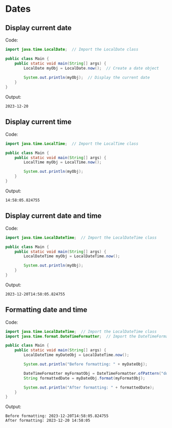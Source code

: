 # Dates

## Display current date

Code:

```java
import java.time.LocalDate;  // Import the LocalDate class

public class Main {
    public static void main(String[] args) {  
        LocalDate myObj = LocalDate.now();  // Create a date object
        
        System.out.println(myObj);  // Display the current date
    }  
}
```

Output:

```text
2023-12-20
```

## Display current time

Code:

```java
import java.time.LocalTime;  // Import the LocalTime class

public class Main {
    public static void main(String[] args) {  
        LocalTime myObj = LocalTime.now();

        System.out.println(myObj);
    } 
}
```

Output:

```text
14:58:05.824755
```

## Display current date and time

Code:

```java
import java.time.LocalDateTime;  // Import the LocalDateTime class

public class Main {
    public static void main(String[] args) {  
        LocalDateTime myObj = LocalDateTime.now();

        System.out.println(myObj);
    }
}
```

Output:

```text
2023-12-20T14:58:05.824755
```

## Formatting date and time

Code:

```java
import java.time.LocalDateTime;  // Import the LocalDateTime class
import java.time.format.DateTimeFormatter;  // Import the DateTimeFormatter class

public class Main {
    public static void main(String[] args) {  
        LocalDateTime myDateObj = LocalDateTime.now();  

        System.out.println("Before formatting: " + myDateObj);  

        DateTimeFormatter myFormatObj = DateTimeFormatter.ofPattern("dd-MM-yyyy HH:mm:ss");  
        String formattedDate = myDateObj.format(myFormatObj);  

        System.out.println("After formatting: " + formattedDate);  
    }  
}
```

Output:

```text
Before formatting: 2023-12-20T14:58:05.824755
After formatting: 2023-12-20 14:58:05
```